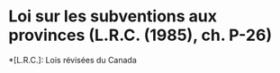 # Loi sur les subventions aux provinces (L.R.C. (1985), ch. P-26)
  *[L.R.C.]: Lois révisées du Canada
